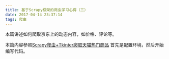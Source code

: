 ```yaml
---
title: 基于Scrapy框架的爬虫学习心得（三）
date: 2017-04-14 23:37:14
tags: 爬虫
---
```

本篇讲述如何爬取京东上的动态内容，如价格、评论等。

<!-- more -->

本篇内容参照[Scrapy爬虫+Tkinter爬取天猫热门商品](http://blog.csdn.net/osawatari/article/details/53717698)
首先是配置环境，然后开始编写代码。
